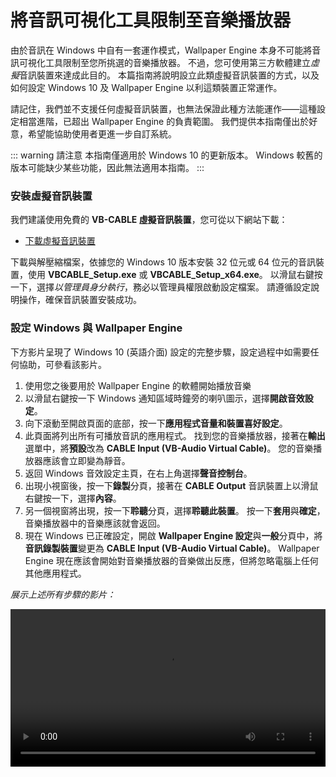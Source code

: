 # 將音訊可視化工具限制至音樂播放器

由於音訊在 Windows 中自有一套運作模式，Wallpaper Engine 本身不可能將音訊可視化工具限制至您所挑選的音樂播放器。 不過，您可使用第三方軟體建立*虛擬*音訊裝置來達成此目的。 本篇指南將說明設立此類虛擬音訊裝置的方式，以及如何設定 Windows 10 及 Wallpaper Engine 以利這類裝置正常運作。

請記住，我們並不支援任何虛擬音訊裝置，也無法保證此種方法能運作——這種設定相當進階，已超出 Wallpaper Engine 的負責範圍。 我們提供本指南僅出於好意，希望能協助使用者更進一步自訂系統。

::: warning
請注意 本指南僅適用於 Windows 10 的更新版本。 Windows 較舊的版本可能缺少某些功能，因此無法適用本指南。
:::

### 安裝虛擬音訊裝置

我們建議使用免費的 **VB-CABLE 虛擬音訊裝置**，您可從以下網站下載：

* [下載虛擬音訊裝置](https://www.vb-audio.com/Cable/)

下載與解壓縮檔案，依據您的 Windows 10 版本安裝 32 位元或 64 位元的音訊裝置，使用 **VBCABLE_Setup.exe** 或 **VBCABLE_Setup_x64.exe**。 以滑鼠右鍵按一下，選擇*以管理員身分執行*，務必以管理員權限啟動設定檔案。 請遵循設定說明操作，確保音訊裝置安裝成功。

### 設定 Windows 與 Wallpaper Engine

下方影片呈現了 Windows 10 (英語介面) 設定的完整步驟，設定過程中如需要任何協助，可參看該影片。

1. 使用您之後要用於 Wallpaper Engine 的軟體開始播放音樂
2. 以滑鼠右鍵按一下 Windows 通知區域時鐘旁的喇叭圖示，選擇**開啟音效設定**。
3. 向下滾動至開啟頁面的底部，按一下**應用程式音量和裝置喜好設定**。
4. 此頁面將列出所有可播放音訊的應用程式。 找到您的音樂播放器，接著在**輸出**選單中，將**預設**改為 **CABLE Input (VB-Audio Virtual Cable)**。 您的音樂播放器應該會立即變為靜音。
5. 返回 Windows 音效設定主頁，在右上角選擇**聲音控制台**。
6. 出現小視窗後，按一下**錄製**分頁，接著在 **CABLE Output** 音訊裝置上以滑鼠右鍵按一下，選擇**內容**。
7. 另一個視窗將出現，按一下**聆聽**分頁，選擇**聆聽此裝置**。 按一下**套用**與**確定**，音樂播放器中的音樂應該就會返回。
8. 現在 Windows 已正確設定，開啟 **Wallpaper Engine 設定**與**一般**分頁中，將**音訊錄製裝置**變更為 **CABLE Input (VB-Audio Virtual Cable)**。 Wallpaper Engine 現在應該會開始對音樂播放器的音樂做出反應，但將忽略電腦上任何其他應用程式。

*展示上述所有步驟的影片：*

<video width="100%" controls>
  <source src="/videos/audioinputdevice.mp4" type="video/mp4">
  您的瀏覽器不支援影片標籤。
</video>

